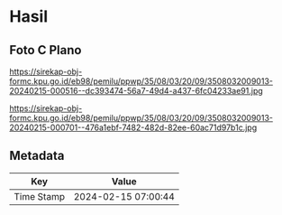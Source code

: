 # Hasil

## Foto C Plano

https://sirekap-obj-formc.kpu.go.id/eb98/pemilu/ppwp/35/08/03/20/09/3508032009013-20240215-000516--dc393474-56a7-49d4-a437-6fc04233ae91.jpg

https://sirekap-obj-formc.kpu.go.id/eb98/pemilu/ppwp/35/08/03/20/09/3508032009013-20240215-000701--476a1ebf-7482-482d-82ee-60ac71d97b1c.jpg


## Metadata

| Key        | Value               |
| ---------- | ------------------- |
| Time Stamp | 2024-02-15 07:00:44 |



